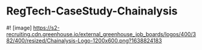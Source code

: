 # RegTech-CaseStudy-Chainalysis
#! [image] https://s2-recruiting.cdn.greenhouse.io/external_greenhouse_job_boards/logos/400/382/400/resized/Chainalysis-Logo-1200x600.png?1638824183
